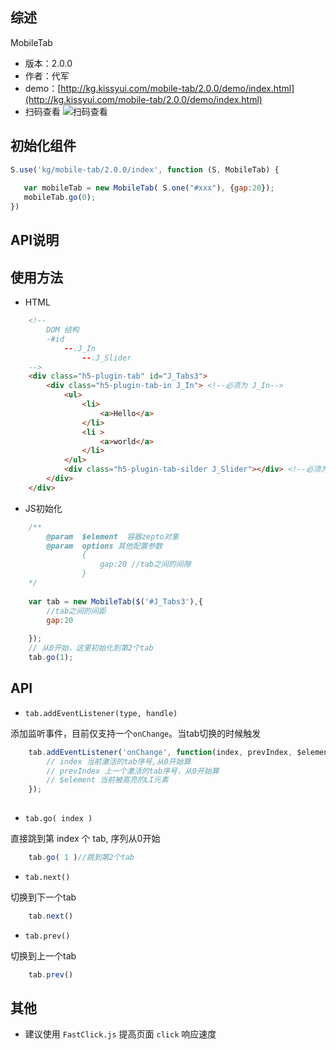 ## 综述

MobileTab

* 版本：2.0.0
* 作者：代军
* demo：[http://kg.kissyui.com/mobile-tab/2.0.0/demo/index.html](http://kg.kissyui.com/mobile-tab/2.0.0/demo/index.html)
* 扫码查看 ![扫码查看](http://gtms01.alicdn.com/tps/i1/T1Q3Y3FJxbXXb5z8rZ-588-584.jpg_240x240Q90.jpg)

## 初始化组件

```` javascript
S.use('kg/mobile-tab/2.0.0/index', function (S, MobileTab) {
		
   var mobileTab = new MobileTab( S.one("#xxx"), {gap:20});
   mobileTab.go(0);
})

````	
	

## API说明
	
	
## 使用方法


* HTML

```` html
	<!--
		DOM 结构
		-#id
			--.J_In
		    	--.J_Slider	
	-->
	<div class="h5-plugin-tab" id="J_Tabs3">
		<div class="h5-plugin-tab-in J_In"> <!--必须为 J_In-->
			<ul>
				<li>
					<a>Hello</a>
				</li>
				<li >
					<a>world</a>
				</li>
			</ul>
			<div class="h5-plugin-tab-silder J_Slider"></div> <!--必须为 J_Silder-->
		</div>
	</div>
````

* JS初始化

```` javascript
	/**
		@param  $element  容器zepto对象
		@param  options 其他配置参数
				{
					gap:20 //tab之间的间隙
				}
	*/
	
	var tab = new MobileTab($('#J_Tabs3'),{
		//tab之间的间距
		gap:20
		
	});
	// 从0开始，这里初始化到第2个tab
	tab.go(1);
````



## API

* `tab.addEventListener(type, handle)`

添加监听事件，目前仅支持一个`onChange`。当tab切换的时候触发
	
```` javascript
	tab.addEventListener('onChange', function(index, prevIndex, $element){
		// index 当前激活的tab序号,从0开始算
		// prevIndex 上一个激活的tab序号，从0开始算
		// $element 当前被高亮的LI元素
	});
	
````

* `tab.go( index )`

直接跳到第 index 个 tab, 序列从0开始

```` javascript
	tab.go( 1 )//跳到第2个tab
````

* `tab.next()`

切换到下一个tab

```` javascript
	tab.next()
````

* `tab.prev()`

切换到上一个tab

```` javascript
	tab.prev()
````

## 其他
* 建议使用 `FastClick.js` 提高页面 `click` 响应速度


